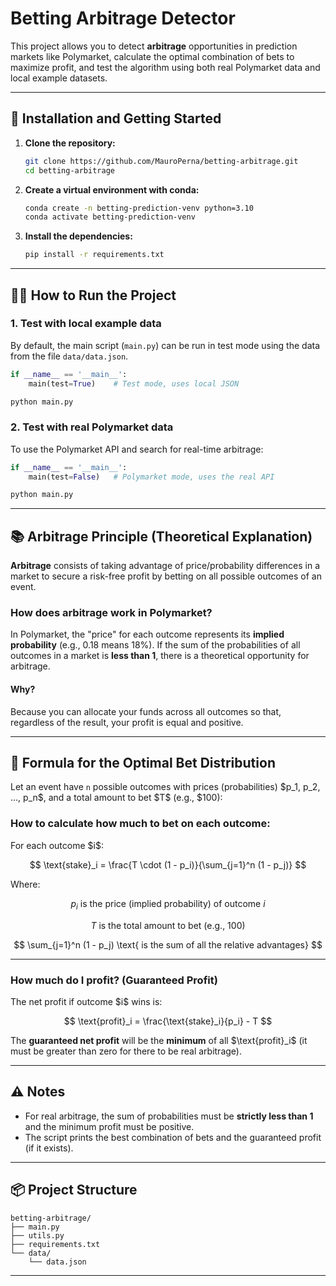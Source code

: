 # Betting Arbitrage Detector

This project allows you to detect **arbitrage** opportunities in prediction markets like Polymarket, calculate the optimal combination of bets to maximize profit, and test the algorithm using both real Polymarket data and local example datasets.

---

## 🚀 Installation and Getting Started

1. **Clone the repository:**

   ```bash
   git clone https://github.com/MauroPerna/betting-arbitrage.git
   cd betting-arbitrage
   ```

2. **Create a virtual environment with conda:**

   ```bash
   conda create -n betting-prediction-venv python=3.10
   conda activate betting-prediction-venv
   ```

3. **Install the dependencies:**

   ```bash
   pip install -r requirements.txt
   ```

---

## 🏃‍♂️ How to Run the Project

### 1. **Test with local example data**

By default, the main script (`main.py`) can be run in test mode using the data from the file `data/data.json`.

```python
if __name__ == '__main__':
    main(test=True)    # Test mode, uses local JSON
```

```bash
python main.py
```

### 2. **Test with real Polymarket data**

To use the Polymarket API and search for real-time arbitrage:

```python
if __name__ == '__main__':
    main(test=False)   # Polymarket mode, uses the real API
```

```bash
python main.py
```

---

## 📚 Arbitrage Principle (Theoretical Explanation)

**Arbitrage** consists of taking advantage of price/probability differences in a market to secure a risk-free profit by betting on all possible outcomes of an event.

### **How does arbitrage work in Polymarket?**

In Polymarket, the "price" for each outcome represents its **implied probability** (e.g., 0.18 means 18%).
If the sum of the probabilities of all outcomes in a market is **less than 1**, there is a theoretical opportunity for arbitrage.

#### **Why?**

Because you can allocate your funds across all outcomes so that, regardless of the result, your profit is equal and positive.

---

## 🧮 **Formula for the Optimal Bet Distribution**

Let an event have `n` possible outcomes with prices (probabilities) \$p\_1, p\_2, ..., p\_n\$, and a total amount to bet \$T\$ (e.g., \$100):

### **How to calculate how much to bet on each outcome:**

For each outcome \$i\$:

$$
\text{stake}_i = \frac{T \cdot (1 - p_i)}{\sum_{j=1}^n (1 - p_j)}
$$

Where:

$$
p_i \text{ is the price (implied probability) of outcome } i
$$

$$
T \text{ is the total amount to bet (e.g., 100)}
$$

$$
\sum_{j=1}^n (1 - p_j) \text{ is the sum of all the relative advantages}
$$

---

### **How much do I profit? (Guaranteed Profit)**

The net profit if outcome \$i\$ wins is:

$$
\text{profit}_i = \frac{\text{stake}_i}{p_i} - T
$$

The **guaranteed net profit** will be the **minimum** of all \$\text{profit}\_i\$ (it must be greater than zero for there to be real arbitrage).

---

## ⚠️ Notes

* For real arbitrage, the sum of probabilities must be **strictly less than 1** and the minimum profit must be positive.
* The script prints the best combination of bets and the guaranteed profit (if it exists).

---

## 📦 Project Structure

```
betting-arbitrage/
├── main.py
├── utils.py
├── requirements.txt
└── data/
    └── data.json
```

---
